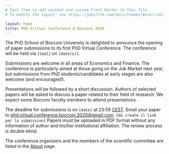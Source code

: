 ```yaml
---
# Feel free to add content and custom Front Matter to this file.
# To modify the layout, see https://jekyllrb.com/docs/themes/#overriding-theme-defaults

layout: home
title: PhD Virtual Conference @ Bocconi 2020
---
```


The PhD School of Bocconi University is delighted to announce the opening of paper submissions to its first  PhD Virtual Conference.
The conference will be held via `[tool]` on `[date(s)]`.

Submissions are welcome in all areas of Economics and Finance.
The conference is particularly aimed at those going on the Job Market next year, but submissions from PhD students/candidates at early stages are also welcome (and encouraged!).

Presentations will be followed by a short discussion.
Authors of selected papers will be asked to discuss a paper related to their field of research.
We expect some Bocconi faculty members to attend presentations.

The deadline for submissions is on `[date]` at 23:59 [CEST](https://time.is/CEST).
Email your paper to [phd.virtual.conference.bocconi.2020@gmail.com](mailto:phd.virtual.conference.bocconi.2020@gmail.com).
`[da create il link per la submission]`
Papers must be uploaded in PDF format without any information of author and his/her institutional affiliation.
The review process is double-blind.

The conference organizers and the members of the scientific committee are listed in the [About](/about) page.

